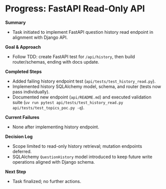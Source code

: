 # Progress: FastAPI Read-Only API

**Summary**
- Task initiated to implement FastAPI question history read endpoint in alignment with Django API.

**Goal & Approach**
- Follow TDD: create FastAPI test for `/api/history`, then build router/schemas, ending with docs update.

**Completed Steps**
- Added failing history endpoint test (`api/tests/test_history_read.py`).
- Implemented history SQLAlchemy model, schema, and router (tests now pass individually).
- Documented new endpoint (`api/README.md`) and executed validation suite (`uv run pytest api/tests/test_history_read.py api/tests/test_topics_poc.py -q`).

**Current Failures**
- None after implementing history endpoint.

**Decision Log**
- Scope limited to read-only history retrieval; mutation endpoints deferred.
- SQLAlchemy `QuestionHistory` model introduced to keep future write operations aligned with Django schema.

**Next Step**
- Task finalized; no further actions.
